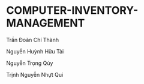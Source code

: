 # COMPUTER-INVENTORY-MANAGEMENT
Trần Đoàn Chí Thành

Nguyễn Huỳnh Hữu Tài

Nguyễn Trọng Qúy

Trịnh Nguyễn Nhựt Qui
